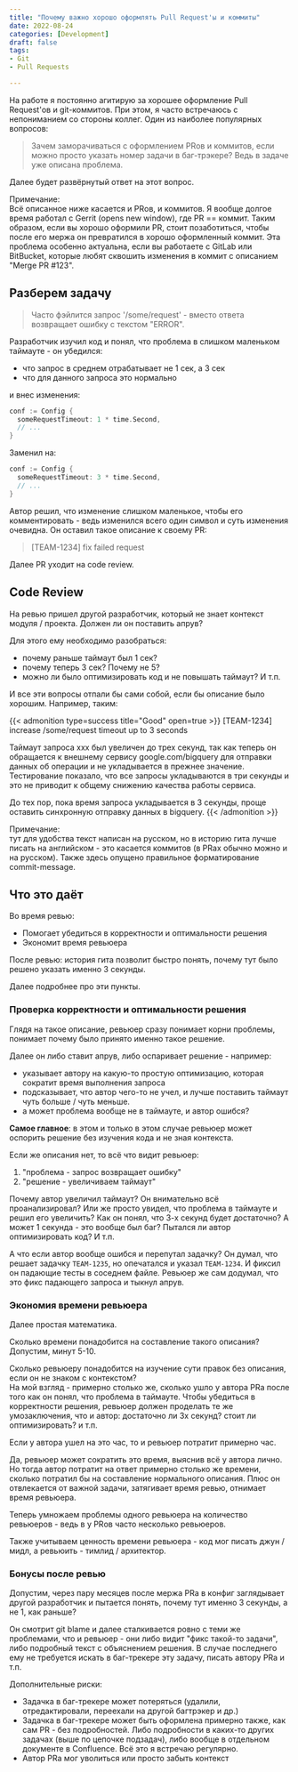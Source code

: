 ```yaml
---
title: "Почему важно хорошо оформлять Pull Request'ы и коммиты"
date: 2022-08-24
categories: [Development]
draft: false
tags:
- Git
- Pull Requests

---
```


На работе я постоянно агитирую за хорошее оформление Pull Request'ов и git-коммитов. При этом, я часто встречаюсь с
непониманием со стороны коллег. Один из наиболее популярных вопросов:

> Зачем заморачиваться с оформлением PRов и коммитов, если можно просто указать номер задачи в баг-трэкере? Ведь в задаче
уже описана проблема.

Далее будет развёрнутый ответ на этот вопрос.

<!-- more -->

Примечание:  
Всё описанное ниже касается и PRов, и коммитов. Я вообще долгое время работал с Gerrit (opens new window), где PR ==
коммит. Таким образом, если вы хорошо оформили PR, стоит позаботиться, чтобы после его мержа он превратился в хорошо
оформленный коммит. Эта проблема особенно актуальна, если вы работаете с GitLab или BitBucket, которые любят сквошить
изменения в коммит с описанием "Merge PR #123".

## Разберем задачу

> Часто фэйлится запрос '/some/request' - вместо ответа возвращает ошибку с текстом "ERROR".

Разработчик изучил код и понял, что проблема в слишком маленьком таймауте - он убедился:

- что запрос в среднем отрабатывает не 1 сек, а 3 сек
- что для данного запроса это нормально

и внес изменения:

```go
conf := Config {
  someRequestTimeout: 1 * time.Second,
  // ...
}
```

Заменил на:

```go
conf := Config {
  someRequestTimeout: 3 * time.Second,
  // ...
}
```

Автор решил, что изменение слишком маленькое, чтобы его комментировать - ведь изменился всего один символ и суть
изменения очевидна. Он оставил такое описание к своему PR:

> \[TEAM-1234\] fix failed request

Далее PR уходит на code review.

## Code Review

На ревью пришел другой разработчик, который не знает контекст модуля / проекта. Должен ли он поставить апрув?

Для этого ему необходимо разобраться:

- почему раньше таймаут был 1 сек?
- почему теперь 3 сек? Почему не 5?
- можно ли было оптимизировать код и не повышать таймаут?
  И т.п.

И все эти вопросы отпали бы сами собой, если бы описание было хорошим. Например, таким:

{{< admonition type=success title="Good" open=true >}}
[TEAM-1234] increase /some/request timeout up to 3 seconds  

Таймаут запроса xxx был увеличен до трех секунд, так как теперь он обращается к внешнему сервису google.com/bigquery
для отправки данных об операции и не укладывается в прежнее значение.  
Тестирование показало, что все запросы укладываются в три секунды и это не приводит к общему снижению качества работы
сервиса.  

До тех пор, пока время запроса укладывается в 3 секунды, проще оставить синхронную отправку данных в bigquery.
{{< /admonition >}}

Примечание:  
тут для удобства текст написан на русском, но в историю гита лучше писать на английском - это касается коммитов (в PRах
обычно можно и на русском). Также здесь опущено правильное форматирование commit-message.

## Что это даёт

Во время ревью:

- Помогает убедиться в корректности и оптимальности решения
- Экономит время ревьюера

После ревью: история гита позволит быстро понять, почему тут было решено указать именно 3 секунды.

Далее подробнее про эти пункты.

### Проверка корректности и оптимальности решения

Глядя на такое описание, ревьюер сразу понимает корни проблемы, понимает почему было принято именно такое решение.

Далее он либо ставит апрув, либо оспаривает решение - например:

- указывает автору на какую-то простую оптимизацию, которая сократит время выполнения запроса
- подсказывает, что автор чего-то не учел, и лучше поставить таймаут чуть больше / чуть меньше.
- а может проблема вообще не в таймауте, и автор ошибся?

**Самое главное**: в этом и только в этом случае ревьюер может оспорить решение без изучения кода и не зная контекста.

Если же описания нет, то всё что видит ревьюер:

1. "проблема - запрос возвращает ошибку"
2. "решение - увеличиваем таймаут"

Почему автор увеличил таймаут? Он внимательно всё проанализировал? Или же просто увидел, что проблема в таймауте и решил
его увеличить? Как он понял, что 3-х секунд будет достаточно? А может 1 секунда - это вообще был баг? Пытался ли автор
оптимизировать код? И т.п.

А что если автор вообще ошибся и перепутал задачку? Он думал, что решает задачку `TEAM-1235`, но опечатался и
указал `TEAM-1234`. И фиксил он падающие тесты в соседнем файле. Ревьюер же сам додумал, что это фикс падающего запроса
и тыкнул апрув.

### Экономия времени ревьюера

Далее простая математика.

Сколько времени понадобится на составление такого описания? Допустим, минут 5-10.

Сколько ревьюеру понадобится на изучение сути правок без описания, если он не знаком с контекстом?  
На мой взгляд - примерно столько же, сколько ушло у автора PRа после того как он понял, что проблема в таймауте.
Чтобы убедиться в корректности решения, ревьюер должен проделать те же умозаключения, что и автор: достаточно ли 3х
секунд? стоит ли оптимизировать? и т.п.

Если у автора ушел на это час, то и ревьюер потратит примерно час.

Да, ревьюер может сократить это время, выяснив всё у автора лично. Но тогда автор потратит на ответ примерно столько же
времени, сколько потратил бы на составление нормального описания. Плюс он отвлекается от важной задачи, затягивает время
ревью, отнимает время ревьюера.

Теперь умножаем проблемы одного ревьюера на количество ревьюеров - ведь в у PRов часто несколько ревьюеров.

Также учитываем ценность времени ревьюера - код мог писать джун / мидл, а ревьюить - тимлид / архитектор.

### Бонусы после ревью

Допустим, через пару месяцев после мержа PRа в конфиг заглядывает другой разработчик и пытается понять, почему тут
именно 3 секунды, а не 1, как раньше?

Он смотрит git blame и далее сталкивается ровно с теми же проблемами, что и ревьюер - они либо видит "фикс такой-то
задачи", либо подробный текст с объяснением решения. В случае последнего ему не требуется искать в баг-трекере эту
задачу, писать автору PRа и т.п.

Дополнительные риски:

- Задачка в баг-трекере может потеряться (удалили, отредактировали, переехали на другой багтрэкер и др.)
- Задачка в баг-трекере может быть оформлена примерно также, как сам PR - без подробностей. Либо подробности в каких-то
  других задачах (выше по цепочке подзадач), либо вообще в отдельном документе в Confluence. Всё это я встречаю
  регулярно.
- Автор PRа мог уволиться или просто забыть контекст